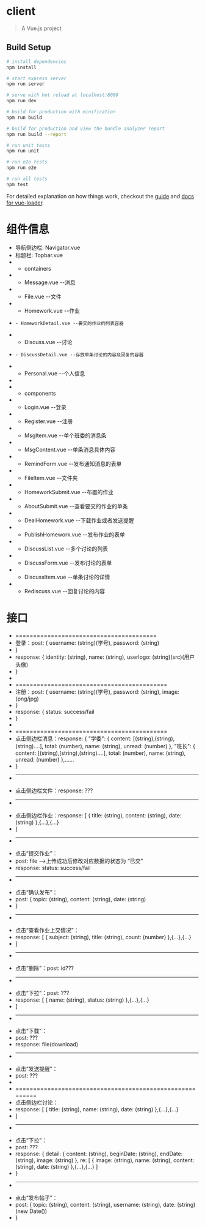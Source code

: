 # client

> A Vue.js project

## Build Setup

``` bash
# install dependencies
npm install

# start express server
npm run server

# serve with hot reload at localhost:8080
npm run dev

# build for production with minification
npm run build

# build for production and view the bundle analyzer report
npm run build --report

# run unit tests
npm run unit

# run e2e tests
npm run e2e

# run all tests
npm test
```

For detailed explanation on how things work, checkout the [guide](http://vuejs-templates.github.io/webpack/) and [docs for vue-loader](http://vuejs.github.io/vue-loader).

# 组件信息
* 导航侧边栏: Navigator.vue
* 标题栏: Topbar.vue
* - containers
*   - Message.vue --消息
*   - File.vue --文件
*   - Homework.vue --作业
*     - HomeworkDetail.vue --要交的作业的列表容器
*   - Discuss.vue --讨论
*     - DiscussDetail.vue --存放单条讨论的内容及回复的容器
*   - Personal.vue --个人信息
* 
* - components
*   - Login.vue --登录
*   - Register.vue --注册
*   - MsgItem.vue --单个班委的消息条
*   - MsgContent.vue --单条消息具体内容
*   - RemindForm.vue --发布通知消息的表单
*   - FileItem.vue --文件夹
*   - HomeworkSubmit.vue --布置的作业
*   - AboutSubmit.vue --查看要交的作业的单条
*   - DealHomework.vue --下载作业或者发送提醒
*   - PublishHomework.vue --发布作业的表单
*   - DiscussList.vue --多个讨论的列表
*   - DiscussForm.vue --发布讨论的表单
*   - DiscussItem.vue --单条讨论的详情
*   - Rediscuss.vue --回复讨论的内容

# 接口
* ========================================
* 登录：post: {
    username: (string)(学号),
    password: (string)
*  }
*  response: {
    identity: (string),
    name: (string),
    userlogo: (string)(src)(用户头像)
*  }
* 
* ===========================================
* 注册：post: {
    username: (string)(学号),
    password: (string),
    image: (png/jpg)
*  } 
*  response: {
    status: success/fail
*  }
* 
* ===========================================
* 点击侧边栏消息：response: {
    "学委": {
        content: [(string),(string),(string)....],
        total: (number),
        name: (string),
        unread: (number)
    },
    "班长": {
        content: [(string),(string),(string)....],
        total: (number),
        name: (string),
        unread: (number)
    },......
*  }
* ------------------------------------------------
* 点击侧边栏文件：response: ???
* ------------------------------------------------
* 点击侧边栏作业：response: [
    {
        title: (string),
        content: (string),
        date: (string)
    },{...},{...}
* ]
* ----------------------------------------------------
* 点击“提交作业”：
* post: file -->上传成功后修改对应数据的状态为 “已交”
* response: status: success/fail
* ----------------------------------------------------
* 点击“确认发布”：
* post: {
    topic: (string),
    content: (string),
    date: (string)
* }
* ------------------------------------------------------
* 点击“查看作业上交情况”：
* response: [
    {
        subject: (string),
        title: (string),
        count: (number)
    },{...},{...}
* ]
* -------------------------------------------------------
* 点击“删除”：post: id???
* -------------------------------------------------------
* 点击“下拉”：post: ???
* response: [
    {
        name: (string),
        status: (string)
    },{...},{...} 
* ]
* --------------------------------------------------------
* 点击“下载”：
* post: ???
* response: file(download)
* --------------------------------------------------------
* 点击“发送提醒”：
* post: ???
* 
* =========================================================
* 点击侧边栏讨论：
* response: [
    {
        title: (string),
        name: (string),
        date: (string)
    },{...},{...}
* ]
* ----------------------------------------------------------
* 点击“下拉”：
* post: ???
* response: {
    detail: {
        content: (string),
        beginDate: (string),
        endDate: (string),
        image: (string)
    },
    re: [
        {
            image: (string),
            name: (string),
            content: (string),
            date: (string)
        },{...},{...}
    ]
* }
* -------------------------------------------------------------
* 点击“发布帖子”：
* post: {
    topic: (string),
    content: (string),
    username: (string),
    date: (string)(new Date())
* }
